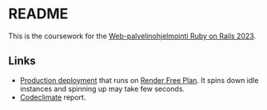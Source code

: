 # README

This is the coursework for the [Web-palvelinohjelmointi Ruby on Rails 2023](https://github.com/mluukkai/WebPalvelinohjelmointi2023/blob/main/wadror.md).

## Links
* [Production deployment](https://ratebeer-o86i.onrender.com/) that runs on [Render Free Plan](https://render.com/docs/free). It spins down idle instances and spinning up may take few seconds.
* [Codeclimate](https://codeclimate.com/github/ptrktn/wpo23-viikko7) report.

